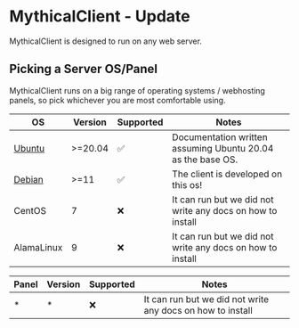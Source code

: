 # MythicalClient - Update

MythicalClient is designed to run on any web server. 

## Picking a Server OS/Panel
MythicalClient runs on a big range of operating systems / webhosting panels, so pick whichever you are most comfortable using.

| OS | Version | Supported | Notes |
| - | - | - | - |
| [Ubuntu](/docs/user/update/ubuntu/update) | >=20.04 | ✅ | Documentation written assuming Ubuntu 20.04 as the base OS. |
| [Debian](/docs/user/update/debian/update)  | >=11 | ✅ | The client is developed on this os! |
| CentOS | 7 | ❌ | It can run but we did not write any docs on how to install |
| AlamaLinux | 9 | ❌ | It can run but we did not write any docs on how to install |


| Panel | Version | Supported | Notes |
| - | - | - | - |
| * | * | ❌ | It can run but we did not write any docs on how to install |


